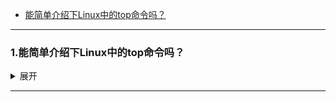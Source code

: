 

* [能简单介绍下Linux中的top命令吗？](#1)









------

### <span id="1">1.能简单介绍下Linux中的top命令吗？</span>

<details>
<summary>展开</summary>

top命令是Linux下常用的**实时**的性能分析工具，能够实时的显示系统中各个进程占用的资源，类似于windows中的任务管理器。

<div align="center"> 
    <img src="https://github.com/binbinshan/Review-Up/blob/master/images/Linux/top1.jpg" width="1362px"> 
</div>
<br>

上图中，共分为两部分，第一部分为系统总体角度，第二部分为每个进程部分。


上图中，共分为两部分，第一部分为系统总体角度(前五行)，第二部分为每个进程部分。

第一行：系统级信息
* 21:43:25 代表当前时间
* up 257 days, 8:21 代表服务器开机至现在的运行时长
* 4 users 当前在线用户数量
* load average: 1.02, 1.18, 1.20： 系统1分钟、5分钟、15分钟的CPU负载信息

第二行：任务
* 305 total 当前有305个任务，也就是305个进程
* 3 running 3个进程正在运行
* 302 sleeping 302个进程正在休眠
* 0 stopped 0个停止的进程
* 0 zombie  0个僵尸进程

第三行：cpu
* 6.7%us  用户态进程占用CPU时间百分比，不包含renice值为负的任务占用的CPU的时间。
* 7.0%sy  内核态占用CPU时间百分比
* 0.0%ni  改变过优先级的进程占用CPU的百分比
* 86.3%id 空闲CPU时间百分比
* 0.0%wa：等待I/O的CPU时间百分比
* 0.0%hi：CPU硬中断时间百分比
* 0.0%si：CPU软中断时间百分比

第四行：内存
* 32779248k total 物理内存总量32G
* 2705880k used 使用的物理内存量2.5G
* 9943348k free 空闲的物理内存量9.4G
* 20130020k buffers 用作内核缓存的物理内存量19G

第五行：交换空间
* 4194300k total：交换区总量
* 4032104k used：使用的交换区量
* 162196k free：空闲的交换区量
* 15860624k cached：缓冲交换区总量

每个进程的信息：
* PID：进程的ID
* USER：进程所有者
* PR：进程的优先级别，越小越优先被执行
* NI：值
* VIRT：进程占用的虚拟内存
* RES：进程占用的物理内存
* SHR：进程使用的共享内存
* S：进程的状态。S表示休眠，R表示正在运行，Z表示僵死状态，N表示该进程优先值为负数
* %CPU：进程占用CPU的使用率
* %MEM：进程使用的物理内存和总内存的百分比
* TIME+：该进程启动后占用的总的CPU时间，即占用CPU使用时间的累加值。
* COMMAND：进程启动命令名称


</details>

------ 